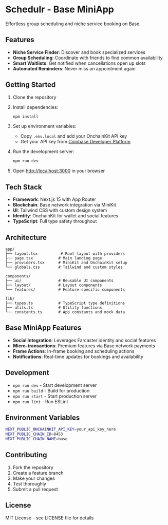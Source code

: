 # Schedulr - Base MiniApp

Effortless group scheduling and niche service booking on Base.

## Features

- **Niche Service Finder**: Discover and book specialized services
- **Group Scheduling**: Coordinate with friends to find common availability
- **Smart Waitlists**: Get notified when cancellations open up slots
- **Automated Reminders**: Never miss an appointment again

## Getting Started

1. Clone the repository
2. Install dependencies:
   ```bash
   npm install
   ```

3. Set up environment variables:
   - Copy `.env.local` and add your OnchainKit API key
   - Get your API key from [Coinbase Developer Platform](https://portal.cdp.coinbase.com/)

4. Run the development server:
   ```bash
   npm run dev
   ```

5. Open [http://localhost:3000](http://localhost:3000) in your browser

## Tech Stack

- **Framework**: Next.js 15 with App Router
- **Blockchain**: Base network integration via MiniKit
- **UI**: Tailwind CSS with custom design system
- **Identity**: OnchainKit for wallet and social features
- **TypeScript**: Full type safety throughout

## Architecture

```
app/
├── layout.tsx          # Root layout with providers
├── page.tsx           # Main landing page
├── providers.tsx      # MiniKit and OnchainKit setup
└── globals.css        # Tailwind and custom styles

components/
├── ui/                # Reusable UI components
├── layout/            # Layout components
└── features/          # Feature-specific components

lib/
├── types.ts           # TypeScript type definitions
├── utils.ts           # Utility functions
└── constants.ts       # App constants and mock data
```

## Base MiniApp Features

- **Social Integration**: Leverages Farcaster identity and social features
- **Micro-transactions**: Premium features via Base network payments
- **Frame Actions**: In-frame booking and scheduling actions
- **Notifications**: Real-time updates for bookings and availability

## Development

- `npm run dev` - Start development server
- `npm run build` - Build for production
- `npm run start` - Start production server
- `npm run lint` - Run ESLint

## Environment Variables

```bash
NEXT_PUBLIC_ONCHAINKIT_API_KEY=your_api_key_here
NEXT_PUBLIC_CHAIN_ID=8453
NEXT_PUBLIC_CHAIN_NAME=base
```

## Contributing

1. Fork the repository
2. Create a feature branch
3. Make your changes
4. Test thoroughly
5. Submit a pull request

## License

MIT License - see LICENSE file for details
